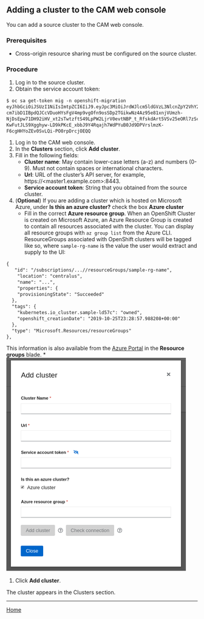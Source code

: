 ## Adding a cluster to the CAM web console
You can add a source cluster to the CAM web console.

### Prerequisites
* Cross-origin resource sharing must be configured on the source cluster.

### Procedure
1. Log in to the source cluster.
1. Obtain the service account token:
```
$ oc sa get-token mig -n openshift-migration
eyJhbGciOiJSUzI1NiIsImtpZCI6IiJ9.eyJpc3MiOiJrdWJlcm5ldGVzL3NlcnZpY2VhY2NvdW50Iiwia3ViZXJuZXRlcy5pby9zZXJ2aWNlYWNjb3VudC9uYW1lc3BhY2UiOiJtaWciLCJrdWJlcm5ldGVzLmlvL3NlcnZpY2VhY2NvdW50L3NlY3JldC5uYW1lIjoibWlnLXRva2VuLWs4dDJyIiwia3ViZXJuZXRlcy5pby9zZXJ2aWNlYWNjb3VudC9zZXJ2aWNlLWFjY291bnQubmFtZSI6Im1pZyIsImt1YmVybmV0ZXMuaW8vc2VydmljZWFjY291bnQvc2VydmljZS1hY2NvdW50LnVpZCI6ImE1YjFiYWMwLWMxYmYtMTFlOS05Y2NiLTAyOWRmODYwYjMwOCIsInN1YiI6InN5c3RlbTpzZXJ2aWNlYWNjb3VudDptaWc6bWlnIn0.xqeeAINK7UXpdRqAtOj70qhBJPeMwmgLomV9iFxr5RoqUgKchZRG2J2rkqmPm6vr7K-cm7ibD1IBpdQJCcVDuoHYsFgV4mp9vgOfn9osSDp2TGikwNz4Az95e81xnjVUmzh-NjDsEpw71DH92iHV_xt2sTwtzftS49LpPW2LjrV0evtNBP_t_RfskdArt5VSv25eORl7zScqfe1CiMkcVbf2UqACQjo3LbkpfN26HAioO2oH0ECPiRzT0Xyh-KwFutJLS9Xgghyw-LD9kPKcE_xbbJ9Y4Rqajh7WdPYuB0Jd9DPVrslmzK-F6cgHHYoZEv0SvLQi-PO0rpDrcjOEQQ
```
1. Log in to the CAM web console.
1. In the **Clusters** section, click **Add cluster**.
1. Fill in the following fields:
    * **Cluster name**: May contain lower-case letters (a-z) and numbers (0-9). Must not contain spaces or international characters.
    * **Url**: URL of the cluster’s API server, for example, https://<master1.example.com>:8443.
    * **Service account token**: String that you obtained from the source cluster.
1. (**Optional**) If you are adding a cluster which is hosted on Microsoft Azure, under **Is this an azure cluster?** check the box **Azure cluster**
    * Fill in the correct **Azure resource group**. When an OpenShift Cluster is created on Microsoft Azure, an Azure Resource Group is created to contain all resources associated with the cluster. You can display all resource groups with `az group list` from the Azure CLI. ResourceGroups associated with OpenShift clusters will be tagged like so, where `sample-rg-name` is the value the user would extract and supply to the UI:
```
{
   "id": "/subscriptions/...//resourceGroups/sample-rg-name",
    "location": "centralus",
    "name": "...",
    "properties": {
    "provisioningState": "Succeeded"
  },
  "tags": {
    "kubernetes.io_cluster.sample-ld57c": "owned",
    "openshift_creationDate": "2019-10-25T23:28:57.988208+00:00"
  },
  "type": "Microsoft.Resources/resourceGroups"
},
```
This information is also available from the [Azure Portal](https://portal.azure.com) in the **Resource groups** blade.
    * ![Azure Cluster](./screenshots/cluster/azure.png)

1. Click **Add cluster**.

The cluster appears in the Clusters section.

---
[Home](./README.md)
